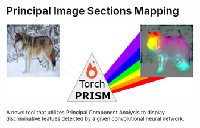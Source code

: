 # Principal Image Sections Mapping

![PRISM logo](PRISM_logo.png)

A novel tool that utilizes Principal Component Analysis to display discriminative featues detected by a given convolutional neural network.






